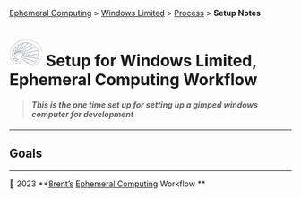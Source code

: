 [Ephemeral Computing](../../../README.md) > [Windows Limited](../../README.md) > [Process](README.md) > **Setup Notes**

# <img src="https://raw.githubusercontent.com/8rents/_/i/sfpl-logo.png" alt="SFPL Logo" style="zoom:33%;" /> Setup for Windows Limited, Ephemeral Computing Workflow

> ####  *This is the one time set up for setting up a gimped windows computer for development*

---

## Goals 

***

🤍 2023 **[8rent’s](https://allmylinks.com/8rents) [Ephemeral Computing](https://github.com/8rents/ephemeral-computing) Workflow **
